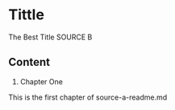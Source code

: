 # Tittle
The Best Title SOURCE B

## Content

1. Chapter One

This is the first chapter of source-a-readme.md
